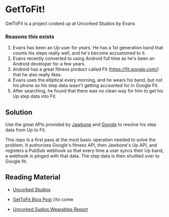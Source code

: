 # GetToFit!

GetToFit is a project cooked up at Uncorked Studios by Evans

### Reasons this exists
1. Evans has been an Up user for years. He has a 1st generation band that counts his steps really well, and he's become accustomed to it. 
2. Evans recently converted to using Android full time as he's been an Android developer for a few years.
3. Android has a great fitness product called Fit (<https://fit.google.com/>) that he also really likes.
4. Evans uses the elliptical every morning, and he wears his band, but not his phone so his step data wasn't getting accounted for in Google Fit.
4. After searching, he found that there was no clean way for him to get his Up step data into Fit.

## Solution
Use the great APIs provided by [Jawbone](https://jawbone.com/up/developer) and [Google](https://developers.google.com/fit/rest/) to resolve his step data from Up to Fit.

This repo is a first pass at the most basic operation needed to solve the problem. It authorizes Google's fitness API, then Jawbone's Up API, and registers a PubSub webhook so that every time a user syncs their Up band, a webhook is pinged with that data. The step data is then shuttled over to Google fit. 

## Reading Material

* [Uncorked Studios](http://www.uncorkedstudios.com)

* [GetToFit Blog Post](http://www.uncorkedstudios.com/) //to come

* [Uncorked Sudios Wearables Report](http://wearables.uncorkedstudios.com/)
